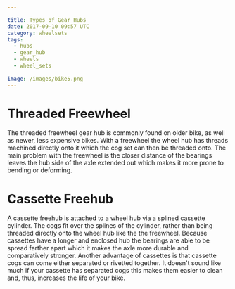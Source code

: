 ```yaml
---

title: Types of Gear Hubs
date: 2017-09-10 09:57 UTC
category: wheelsets
tags: 
  - hubs
  - gear_hub
  - wheels
  - wheel_sets
  
image: /images/bike5.png
---
```



<h1 class="layout-main__h1">
Threaded Freewheel
</h1>
<p class="layout-main__paragraph"> 
The threaded freewheel gear hub is commonly found on older bike, as well as newer, less expensive bikes. With a freewheel the wheel hub has threads machined directly onto it which the cog set can then be threaded onto. The main problem with the freewheel is the closer distance of the bearings leaves the hub side of the axle extended out which makes it more prone to bending or deforming.
</p>

<h1 class="layout-main__h1">
Cassette Freehub
</h1>
<p class="layout-main__paragraph"> 
A cassette freehub is attached to a wheel hub via a splined cassette cylinder. The cogs fit over the splines of the cylinder, rather than being threaded directly onto the wheel hub like the the freewheel. Because cassettes have a longer and enclosed hub the bearings are able to be spread farther apart which it makes the axle more durable and comparatively stronger. Another advantage of cassettes is that cassette cogs can come either separated or rivetted together. It doesn't sound like much if your cassette has separated cogs this makes them easier to clean and, thus, increases the life of your bike.
</p>
